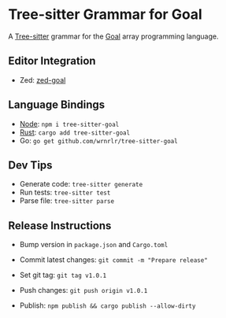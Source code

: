 # Tree-sitter Grammar for Goal

A [Tree-sitter](https://tree-sitter.github.io/) grammar for the [Goal](https://anaseto.codeberg.page/goal-docs) array programming language.

## Editor Integration
- Zed: [zed-goal](https://github.com/wrnrlr/zed-goal)

## Language Bindings
 - [Node](https://www.npmjs.com/package/tree-sitter-goal): `npm i tree-sitter-goal`
 - [Rust](https://crates.io/crates/tree-sitter-goal): `cargo add tree-sitter-goal`
 - Go: `go get github.com/wrnrlr/tree-sitter-goal`

## Dev Tips
- Generate code: `tree-sitter generate`
- Run tests: `tree-sitter test`
- Parse file: `tree-sitter parse `

## Release Instructions
- Bump version in `package.json` and `Cargo.toml`
- Commit latest changes: `git commit -m "Prepare release"`
- Set git tag: `git tag v1.0.1`
- Push changes: `git push origin v1.0.1`


- Publish: `npm publish && cargo publish --allow-dirty`
